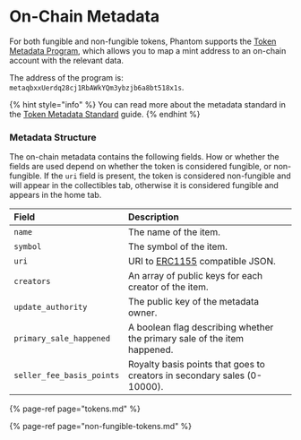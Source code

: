 # On-Chain Metadata

For both fungible and non-fungible tokens, Phantom supports the [Token Metadata Program](https://github.com/metaplex-foundation/metaplex/tree/master/rust/token-metadata/program),  which allows you to map a mint address to an on-chain account with the relevant data.

The address of the program is: `metaqbxxUerdq28cj1RbAWkYQm3ybzjb6a8bt518x1s`. 

{% hint style="info" %}
You can read more about the metadata standard in the [Token Metadata Standard](https://docs.metaplex.com/nft-standard) guide.
{% endhint %}

### Metadata Structure

The on-chain metadata contains the following fields. How or whether the fields are used depend on whether the token is considered fungible, or non-fungible. If the `uri` field is present, the token is considered non-fungible and will appear in the collectibles tab, otherwise it is considered fungible and appears in the home tab.

| Field | Description |
| :--- | :--- |
| `name` | The name of the item. |
| `symbol` | The symbol of the item.  |
| `uri` | URI to [ERC1155](https://0xjac.github.io/EIPs/EIPS/eip-1155) compatible JSON. |
| `creators` | An array of public keys for each creator of the item. |
| `update_authority` | The public key of the metadata owner. |
| `primary_sale_happened` | A boolean flag describing whether the primary sale of the item happened. |
| `seller_fee_basis_points` | Royalty basis points that goes to creators in secondary sales \(0-10000\). |

{% page-ref page="tokens.md" %}

{% page-ref page="non-fungible-tokens.md" %}

